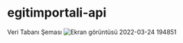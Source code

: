 # egitimportali-api
Veri Tabanı Şeması  ![Ekran görüntüsü 2022-03-24 194851](https://user-images.githubusercontent.com/72727731/165632120-96020fb1-28cf-453f-a6f2-baeb645374ef.jpg)
